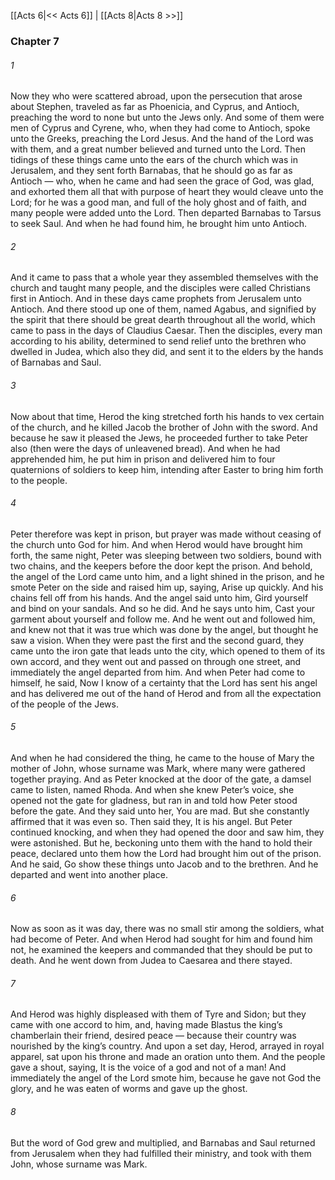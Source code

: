 [[Acts 6|<< Acts 6]]  |  [[Acts 8|Acts 8 >>]]

### Chapter 7
###### 1
Now they who were scattered abroad, upon the persecution that arose about Stephen, traveled as far as Phoenicia, and Cyprus, and Antioch, preaching the word to none but unto the Jews only. And some of them were men of Cyprus and Cyrene, who, when they had come to Antioch, spoke unto the Greeks, preaching the Lord Jesus. And the hand of the Lord was with them, and a great number believed and turned unto the Lord. Then tidings of these things came unto the ears of the church which was in Jerusalem, and they sent forth Barnabas, that he should go as far as Antioch — who, when he came and had seen the grace of God, was glad, and exhorted them all that with purpose of heart they would cleave unto the Lord; for he was a good man, and full of the holy ghost and of faith, and many people were added unto the Lord. Then departed Barnabas to Tarsus to seek Saul. And when he had found him, he brought him unto Antioch.

###### 2
And it came to pass that a whole year they assembled themselves with the church and taught many people, and the disciples were called Christians first in Antioch. And in these days came prophets from Jerusalem unto Antioch. And there stood up one of them, named Agabus, and signified by the spirit that there should be great dearth throughout all the world, which came to pass in the days of Claudius Caesar. Then the disciples, every man according to his ability, determined to send relief unto the brethren who dwelled in Judea, which also they did, and sent it to the elders by the hands of Barnabas and Saul.

###### 3
Now about that time, Herod the king stretched forth his hands to vex certain of the church, and he killed Jacob the brother of John with the sword. And because he saw it pleased the Jews, he proceeded further to take Peter also (then were the days of unleavened bread). And when he had apprehended him, he put him in prison and delivered him to four quaternions of soldiers to keep him, intending after Easter to bring him forth to the people.

###### 4
Peter therefore was kept in prison, but prayer was made without ceasing of the church unto God for him. And when Herod would have brought him forth, the same night, Peter was sleeping between two soldiers, bound with two chains, and the keepers before the door kept the prison. And behold, the angel of the Lord came unto him, and a light shined in the prison, and he smote Peter on the side and raised him up, saying, Arise up quickly. And his chains fell off from his hands. And the angel said unto him, Gird yourself and bind on your sandals. And so he did. And he says unto him, Cast your garment about yourself and follow me. And he went out and followed him, and knew not that it was true which was done by the angel, but thought he saw a vision. When they were past the first and the second guard, they came unto the iron gate that leads unto the city, which opened to them of its own accord, and they went out and passed on through one street, and immediately the angel departed from him. And when Peter had come to himself, he said, Now I know of a certainty that the Lord has sent his angel and has delivered me out of the hand of Herod and from all the expectation of the people of the Jews.

###### 5
And when he had considered the thing, he came to the house of Mary the mother of John, whose surname was Mark, where many were gathered together praying. And as Peter knocked at the door of the gate, a damsel came to listen, named Rhoda. And when she knew Peter’s voice, she opened not the gate for gladness, but ran in and told how Peter stood before the gate. And they said unto her, You are mad. But she constantly affirmed that it was even so. Then said they, It is his angel. But Peter continued knocking, and when they had opened the door and saw him, they were astonished. But he, beckoning unto them with the hand to hold their peace, declared unto them how the Lord had brought him out of the prison. And he said, Go show these things unto Jacob and to the brethren. And he departed and went into another place.

###### 6
Now as soon as it was day, there was no small stir among the soldiers, what had become of Peter. And when Herod had sought for him and found him not, he examined the keepers and commanded that they should be put to death. And he went down from Judea to Caesarea and there stayed.

###### 7
And Herod was highly displeased with them of Tyre and Sidon; but they came with one accord to him, and, having made Blastus the king’s chamberlain their friend, desired peace — because their country was nourished by the king’s country. And upon a set day, Herod, arrayed in royal apparel, sat upon his throne and made an oration unto them. And the people gave a shout, saying, It is the voice of a god and not of a man! And immediately the angel of the Lord smote him, because he gave not God the glory, and he was eaten of worms and gave up the ghost.

###### 8
But the word of God grew and multiplied, and Barnabas and Saul returned from Jerusalem when they had fulfilled their ministry, and took with them John, whose surname was Mark.